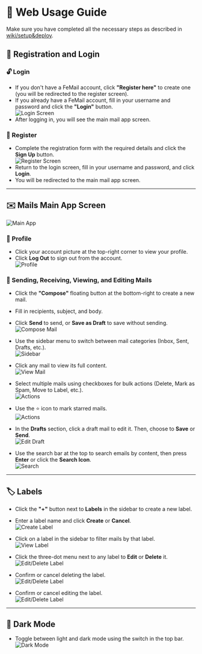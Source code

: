 # 🚀 Web Usage Guide
Make sure you have completed all the necessary steps as described in [wiki/setup&deploy](wiki/setup&deploy.md).

## 🔐 Registration and Login

### 🔓 Login
- If you don't have a FeMail account, click **"Register here"** to create one (you will be redirected to the register screen).
- If you already have a FeMail account, fill in your username and password and click the **"Login"** button.  
  ![Login Screen](../assets/app0.png)
- After logging in, you will see the main mail app screen.

### 📝 Register
- Complete the registration form with the required details and click the **Sign Up** button.  
  ![Register Screen](../assets/app1.png)
- Return to the login screen, fill in your username and password, and click **Login**.
- You will be redirected to the main mail app screen.

---

## ✉️ Mails Main App Screen
  ![Main App](../assets/app2.png)

### 👤 Profile
- Click your account picture at the top-right corner to view your profile.
- Click **Log Out** to sign out from the account.  
  ![Profile](../assets/app2.png)

### 📧 Sending, Receiving, Viewing, and Editing Mails

- Click the **"Compose"** floating button at the bottom-right to create a new mail.
- Fill in recipients, subject, and body.
- Click **Send** to send, or **Save as Draft** to save without sending.  
  ![Compose Mail](../assets/app3.png)

- Use the sidebar menu to switch between mail categories (Inbox, Sent, Drafts, etc.).  
  ![Sidebar](../assets/app4.png)

- Click any mail to view its full content.  
  ![View Mail](../assets/app5.png)

- Select multiple mails using checkboxes for bulk actions (Delete, Mark as Spam, Move to Label, etc.).  
  ![Actions](../assets/app3.png)

- Use the ⭐ icon to mark starred mails.  
  ![Actions](../assets/app3.png)

- In the **Drafts** section, click a draft mail to edit it. Then, choose to **Save** or **Send**.  
  ![Edit Draft](../assets/app3.png)

- Use the search bar at the top to search emails by content, then press **Enter** or click the **Search Icon**.  
  ![Search](../assets/app3.png)

---

## 🏷️ Labels

- Click the **"+"** button next to **Labels** in the sidebar to create a new label.
- Enter a label name and click **Create** or **Cancel**.  
  ![Create Label](../assets/app6.png)

- Click on a label in the sidebar to filter mails by that label.  
  ![View Label](../assets/app6.png)

- Click the three-dot menu next to any label to **Edit** or **Delete** it.  
  ![Edit/Delete Label](../assets/app6.png)

- Confirm or cancel deleting the label.  
  ![Edit/Delete Label](../assets/app6.png)

- Confirm or cancel editing the label.  
  ![Edit/Delete Label](../assets/app6.png)

---

## 🌙 Dark Mode

- Toggle between light and dark mode using the switch in the top bar.  
  ![Dark Mode](../assets/app7.png)
